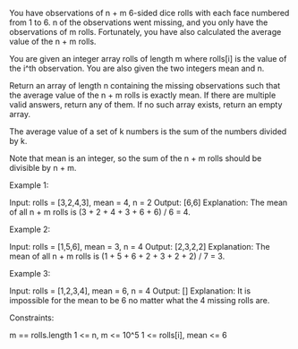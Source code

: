 You have observations of n + m 6-sided dice rolls with each face numbered
from 1 to 6. n of the observations went missing, and you only have the
observations of m rolls. Fortunately, you have also calculated the average
value of the n + m rolls.

You are given an integer array rolls of length m where rolls[i] is the value
of the i^th observation. You are also given the two integers mean and n.

Return an array of length n containing the missing observations such that the
average value of the n + m rolls is exactly mean. If there are multiple valid
answers, return any of them. If no such array exists, return an empty array.

The average value of a set of k numbers is the sum of the numbers divided by
k.

Note that mean is an integer, so the sum of the n + m rolls should be
divisible by n + m.


Example 1:


Input: rolls = [3,2,4,3], mean = 4, n = 2
Output: [6,6]
Explanation: The mean of all n + m rolls is (3 + 2 + 4 + 3 + 6 + 6) / 6 =
4.


Example 2:


Input: rolls = [1,5,6], mean = 3, n = 4
Output: [2,3,2,2]
Explanation: The mean of all n + m rolls is (1 + 5 + 6 + 2 + 3 + 2 + 2) / 7 =
3.


Example 3:


Input: rolls = [1,2,3,4], mean = 6, n = 4
Output: []
Explanation: It is impossible for the mean to be 6 no matter what the 4
missing rolls are.



Constraints:


m == rolls.length
1 <= n, m <= 10^5
1 <= rolls[i], mean <= 6




